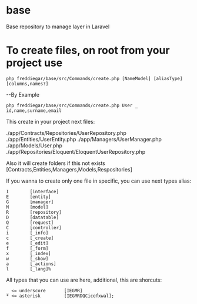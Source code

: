 # base
Base repository to manage layer in Laravel

# To create files, on root from your project use

```
php freddiegar/base/src/Commands/create.php [NameModel] [aliasType] [columns,names?]
```

--By Example

```
php freddiegar/base/src/Commands/create.php User _ id,name,surname,email
```

This create in your project next files:

./app/Contracts/Repositories/UserRepository.php
./app/Entities/UserEntity.php
./app/Managers/UserManager.php
./app/Models/User.php
./app/Repositories/Eloquent/EloquentUserRepository.php

Also it will create folders if this not exists [Contracts,Entities,Managers,Models,Respositories]

If you wanna to create only one file in specific, you can use next types alias:

```
I        [interface]
E        [entity]
G        [manager]
M        [model]
R        [repository]
D        [datatable]
Q        [request]
C        [controller]
i        [_info]
c        [_create]
e        [_edit]
f        [_form]
x        [_index]
w        [_show]
a        [_actions]
l        [_lang]%  
```

All types that you can use are here, additional, this are shorcuts:

```
_ <= underscore       [IEGMR]
* <= asterisk         [IEGMRDQCicefxwal];
```

